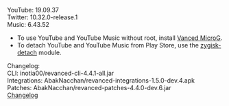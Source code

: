 YouTube: 19.09.37  
Twitter: 10.32.0-release.1  
Music: 6.43.52  
- To use YouTube and YouTube Music without root, install [Vanced MicroG](https://github.com/TeamVanced/VancedMicroG/releases).  
- To detach YouTube and YouTube Music from Play Store, use the [zygisk-detach](https://github.com/j-hc/zygisk-detach) module.  

Changelog:  
CLI: inotia00/revanced-cli-4.4.1-all.jar  
Integrations: AbakNacchan/revanced-integrations-1.5.0-dev.4.apk  
Patches: AbakNacchan/revanced-patches-4.4.0-dev.6.jar  
[Changelog](https://github.com/AbakNacchan/ReVanced-patches/releases/tag/vdev.6)  
